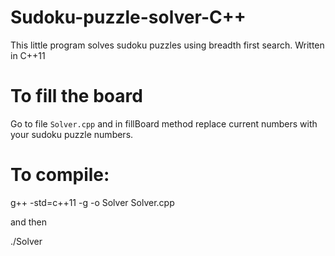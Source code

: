 # Sudoku-puzzle-solver-C++
This little program solves sudoku puzzles using breadth first search. Written in C++11

# To fill the board
Go to file `Solver.cpp` and in fillBoard method replace current numbers with your sudoku puzzle numbers.


# To compile:

g++ -std=c++11 -g -o Solver Solver.cpp

and then 

./Solver
